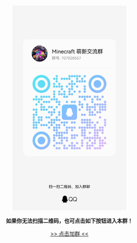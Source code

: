 <center>

<img src="./images/qrcode.png" width="60%">

**如果你无法扫描二维码，也可点击如下按钮进入本群！**

[>> 点击加群 <<](http://qm.qq.com/cgi-bin/qm/qr?_wv=1027&k=Usutd8XHrHGQsLyhU4DukXvqueRiQEFZ&authKey=C2IT%2BGq7NxpVKPaYvoZYc%2Fu5WmnSsFSEAVOjbJRX6lF32bkFjgg4%2BY0yGdZyKNNs&noverify=0&group_code=707028557)
</center>


